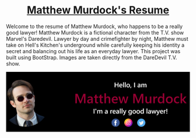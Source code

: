 # <h1 align="center">[Matthew Murdock's Resume](https://lhwang01.github.io/matt-murdock-resume/)</h1>

<p>Welcome to the resume of Matthew Murdock, who happens to be a really good lawyer! Matthew Murdock is a fictional character from the T.V. show Marvel's Daredevil.
Lawyer by day and crimefighter by night, Matthew must take on Hell's Kitchen's underground while carefully keeping his identity a secret and balancing out his life
as an everyday lawyer. This project was built using BootStrap. Images are taken directly from the DareDevil T.V. show.</p>

![example output](https://github.com/LHwang01/matt-murdock-resume/blob/main/matt-murdock-resume.png)
